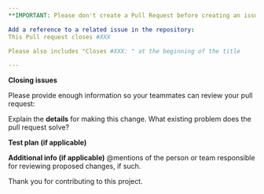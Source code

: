 ```yaml
---
**IMPORTANT: Please don't create a Pull Request before creating an issue first**

Add a reference to a related issue in the repository:
This Pull request closes #XXX

Please also includes "Closes #XXX: " at the beginning of the title

---
```


**Closing issues**

Please provide enough information so your teammates can review your pull request:

<!-- You can skip this if you're fixing a typo to the project. -->

Explain the **details** for making this change. What existing problem does the pull request solve?

<!-- Example: When "Adding a function to do X", explain why it is necessary to have a way to do X. -->

**Test plan (if applicable)**

<!-- Demonstrate the code is solid. Example: The exact commands you ran and their output, screenshots or videos if the pull request changes UI. -->

**Additional info (if applicable)**
@mentions of the person or team responsible for reviewing proposed changes, if such.

Thank you for contributing to this project.
